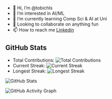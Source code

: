 - 👋 Hi, I’m @tobichls
- 👀 I’m interested in AI/ML
- 🌱 I’m currently learning Comp Sci & AI at Uni
- 💞️ Looking to collaborate on anything fun
- 📫 How to reach me [Linkedin](https://www.linkedin.com/in/tobi-fakoya)

## GitHub Stats

- Total Contributions: ![Total Contributions](https://img.shields.io/github/contributions/tobichls)
- Current Streak: ![Current Streak](https://img.shields.io/github/commit-activity/4w/tobichls)
- Longest Streak: ![Longest Streak](https://img.shields.io/github/commit-activity/y/tobichls)

![GitHub Stats](https://github-readme-stats.vercel.app/api?username=<tobichls>&show_icons=true&theme=radical)

![GitHub Activity Graph](https://activity-graph.herokuapp.com/graph?username=tobichls&bg_color=ffffff&color=4c71f2&line=4c71f2&point=ffffff&area=true&hide_border=true)

<!---
tobichls/tobichls is a ✨ special ✨ repository because its `README.md` (this file) appears on your GitHub profile.
You can click the Preview link to take a look at your changes.
--->
